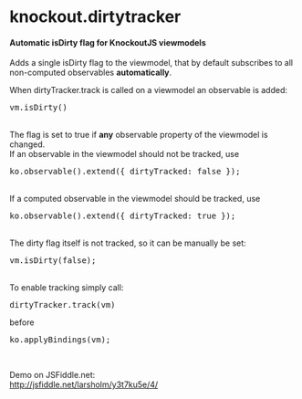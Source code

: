 # knockout.dirtytracker
<h4>Automatic isDirty flag for KnockoutJS viewmodels</h4>

Adds a single isDirty flag to the viewmodel, that by default subscribes to all non-computed observables <b>automatically</b>.<br />

When dirtyTracker.track is called on a viewmodel an  observable is added:<pre>vm.isDirty()</pre><br />
The flag is set to true if <b>any</b> observable property of the viewmodel is changed.<br />
If an observable in the viewmodel should not be tracked, use <pre>ko.observable().extend({ dirtyTracked: false });</pre><br />
If a computed observable in the viewmodel should be tracked, use <pre>ko.observable().extend({ dirtyTracked: true });</pre><br />
The dirty flag itself is not tracked, so it can be manually be set: <pre>vm.isDirty(false);</pre><br />
To enable tracking simply call: <pre>dirtyTracker.track(vm)</pre> before <pre>ko.applyBindings(vm);</pre><br />

Demo on JSFiddle.net:<br />
<a href="http://jsfiddle.net/larsholm/y3t7ku5e/4/">http://jsfiddle.net/larsholm/y3t7ku5e/4/</a>
